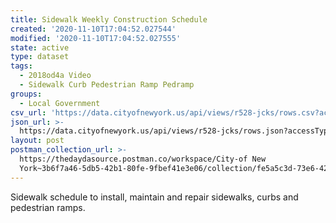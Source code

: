 ```yaml
---
title: Sidewalk Weekly Construction Schedule
created: '2020-11-10T17:04:52.027544'
modified: '2020-11-10T17:04:52.027555'
state: active
type: dataset
tags:
  - 2018od4a Video
  - Sidewalk Curb Pedestrian Ramp Pedramp
groups:
  - Local Government
csv_url: 'https://data.cityofnewyork.us/api/views/r528-jcks/rows.csv?accessType=DOWNLOAD'
json_url: >-
  https://data.cityofnewyork.us/api/views/r528-jcks/rows.json?accessType=DOWNLOAD
layout: post
postman_collection_url: >-
  https://thedaydasource.postman.co/workspace/City-of New
  York~3b6f7a46-5db5-42b1-80fe-9fbef41e3e06/collection/fe5a5c3d-73e6-42f2-8b8f-c2e217868b7d
---
```

Sidewalk schedule to install, maintain and repair sidewalks, curbs and pedestrian ramps.
